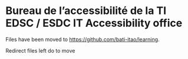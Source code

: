 # Bureau de l’accessibilité de la TI EDSC / ESDC IT Accessibility office

Files have been moved to https://github.com/bati-itao/learning.

Redirect files left do to move